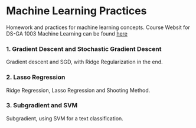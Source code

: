 # Machine Learning Practices

Homework and practices for machine learning concepts.
Course Websit for DS-GA 1003 Machine Learning can be found [here](https://davidrosenberg.github.io/ml2019/#lectures)

### 1. Gradient Descent and Stochastic Gradient Descent

Gradient descent and SGD, with Ridge Regularization in the end.

### 2. Lasso Regression

Ridge Regression, Lasso Regression and Shooting Method.

### 3. Subgradient and SVM

Subgradient, using SVM for a text classification. 
